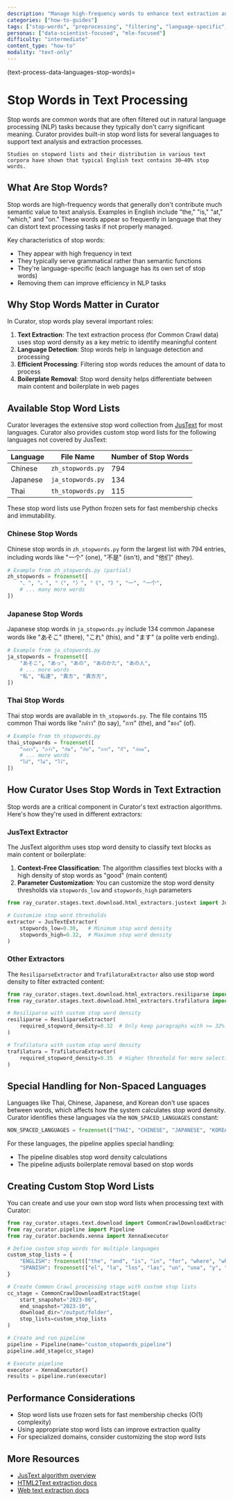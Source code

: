 ```yaml
---
description: "Manage high-frequency words to enhance text extraction and content detection with language-specific stop word lists"
categories: ["how-to-guides"]
tags: ["stop-words", "preprocessing", "filtering", "language-specific", "text-extraction", "content-detection"]
personas: ["data-scientist-focused", "mle-focused"]
difficulty: "intermediate"
content_type: "how-to"
modality: "text-only"
---
```


(text-process-data-languages-stop-words)=

# Stop Words in Text Processing

Stop words are common words that are often filtered out in natural language processing (NLP) tasks because they typically don't carry significant meaning. Curator provides built-in stop word lists for several languages to support text analysis and extraction processes.

```{note}
Studies on stopword lists and their distribution in various text corpora have shown that typical English text contains 30–40% stop words.
```

## What Are Stop Words?

Stop words are high-frequency words that generally don't contribute much semantic value to text analysis. Examples in English include "the," "is," "at," "which," and "on." These words appear so frequently in language that they can distort text processing tasks if not properly managed.

Key characteristics of stop words:

- They appear with high frequency in text
- They typically serve grammatical rather than semantic functions
- They're language-specific (each language has its own set of stop words)
- Removing them can improve efficiency in NLP tasks

## Why Stop Words Matter in Curator

In Curator, stop words play several important roles:

1. **Text Extraction**: The text extraction process (for Common Crawl data) uses stop word density as a key metric to identify meaningful content
2. **Language Detection**: Stop words help in language detection and processing
3. **Efficient Processing**: Filtering stop words reduces the amount of data to process
4. **Boilerplate Removal**: Stop word density helps differentiate between main content and boilerplate in web pages

## Available Stop Word Lists

Curator leverages the extensive stop word collection from [JusText](https://github.com/miso-belica/jusText/tree/main/justext/stoplists) for most languages. Curator also provides custom stop word lists for the following languages not covered by JusText:

| Language | File Name | Number of Stop Words |
|----------|-----------|---------------------|
| Chinese | `zh_stopwords.py` | 794 |
| Japanese | `ja_stopwords.py` | 134 |
| Thai | `th_stopwords.py` | 115 |

These stop word lists use Python frozen sets for fast membership checks and immutability.

### Chinese Stop Words

Chinese stop words in `zh_stopwords.py` form the largest list with 794 entries, including words like "一个" (one), "不是" (isn't), and "他们" (they).

```python
# Example from zh_stopwords.py (partial)
zh_stopwords = frozenset([
    "、", "。", "〈", "〉", "《", "》", "一", "一个",
    # ... many more words
])
```

### Japanese Stop Words

Japanese stop words in `ja_stopwords.py` include 134 common Japanese words like "あそこ" (there), "これ" (this), and "ます" (a polite verb ending).

```python
# Example from ja_stopwords.py
ja_stopwords = frozenset([
    "あそこ", "あっ", "あの", "あのかた", "あの人",
    # ... more words
    "私", "私達", "貴方", "貴方方",
])
```

### Thai Stop Words

Thai stop words are available in `th_stopwords.py`. The file contains 115 common Thai words like "กล่าว" (to say), "การ" (the), and "ของ" (of).

```python
# Example from th_stopwords.py
thai_stopwords = frozenset([
    "กล่าว", "กว่า", "กัน", "กับ", "การ", "ก็", "ก่อน",
    # ... more words
    "ไป", "ไม่", "ไว้",
])
```

## How Curator Uses Stop Words in Text Extraction

Stop words are a critical component in Curator's text extraction algorithms. Here's how they're used in different extractors:

### JusText Extractor

The JusText algorithm uses stop word density to classify text blocks as main content or boilerplate:

1. **Context-Free Classification**: The algorithm classifies text blocks with a high density of stop words as "good" (main content)
2. **Parameter Customization**: You can customize the stop word density thresholds via `stopwords_low` and `stopwords_high` parameters

```python
from ray_curator.stages.text.download.html_extractors.justext import JusTextExtractor

# Customize stop word thresholds
extractor = JusTextExtractor(
    stopwords_low=0.30,   # Minimum stop word density
    stopwords_high=0.32,  # Maximum stop word density
)
```

### Other Extractors

The `ResiliparseExtractor` and `TrafilaturaExtractor` also use stop word density to filter extracted content:

```python
from ray_curator.stages.text.download.html_extractors.resiliparse import ResiliparseExtractor
from ray_curator.stages.text.download.html_extractors.trafilatura import TrafilaturaExtractor

# Resiliparse with custom stop word density
resiliparse = ResiliparseExtractor(
    required_stopword_density=0.32  # Only keep paragraphs with >= 32% stop words
)

# Trafilatura with custom stop word density
trafilatura = TrafilaturaExtractor(
    required_stopword_density=0.35  # Higher threshold for more selective extraction
)
```

## Special Handling for Non-Spaced Languages

Languages like Thai, Chinese, Japanese, and Korean don't use spaces between words, which affects how the system calculates stop word density. Curator identifies these languages via the `NON_SPACED_LANGUAGES` constant:

```python
NON_SPACED_LANGUAGES = frozenset(["THAI", "CHINESE", "JAPANESE", "KOREAN"])
```

For these languages, the pipeline applies special handling:

- The pipeline disables stop word density calculations
- The pipeline adjusts boilerplate removal based on stop words

## Creating Custom Stop Word Lists

You can create and use your own stop word lists when processing text with Curator:

```python
from ray_curator.stages.text.download import CommonCrawlDownloadExtractStage
from ray_curator.pipeline import Pipeline
from ray_curator.backends.xenna import XennaExecutor

# Define custom stop words for multiple languages
custom_stop_lists = {
    "ENGLISH": frozenset(["the", "and", "is", "in", "for", "where", "when", "to", "at"]),
    "SPANISH": frozenset(["el", "la", "los", "las", "un", "una", "y", "o", "de", "en", "que"]),
}

# Create Common Crawl processing stage with custom stop lists
cc_stage = CommonCrawlDownloadExtractStage(
    start_snapshot="2023-06",
    end_snapshot="2023-10", 
    download_dir="/output/folder",
    stop_lists=custom_stop_lists
)

# Create and run pipeline
pipeline = Pipeline(name="custom_stopwords_pipeline")
pipeline.add_stage(cc_stage)

# Execute pipeline
executor = XennaExecutor()
results = pipeline.run(executor)
```

## Performance Considerations

- Stop word lists use frozen sets for fast membership checks (O(1) complexity)
- Using appropriate stop word lists can improve extraction quality
- For specialized domains, consider customizing the stop word lists

## More Resources

- [JusText algorithm overview](https://corpus.tools/wiki/Justext/Algorithm)
- [HTML2Text extraction docs](https://resiliparse.chatnoir.eu/en/latest/man/extract/html2text.html)
- [Web text extraction docs](https://trafilatura.readthedocs.io/en/latest/)

